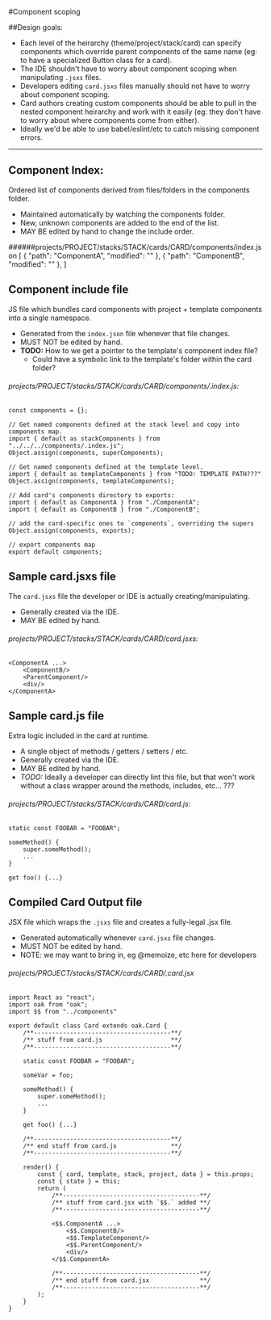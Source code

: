 #Component scoping

##Design goals:

- Each level of the heirarchy (theme/project/stack/card) can specify components which override parent components of the same name (eg: to have a specialized Button class for a card).
- The IDE shouldn't have to worry about component scoping when manipulating `.jsxs` files.
- Developers editing `card.jsxs` files manually should not have to worry about component scoping.
- Card authors creating custom components should be able to pull in the nested component heirarchy and work with it easily (eg: they don't have to worry about where components come from either).
- Ideally we'd be able to use babel/eslint/etc to catch missing component errors.

---

## Component Index:
Ordered list of components derived from files/folders in the components folder.  

- Maintained automatically by watching the components folder.  
- New, unknown components are added to the end of the list.  
- MAY BE edited by hand to change the include order.
		
######projects/PROJECT/stacks/STACK/cards/CARD/components/index.json
	[
		{ "path": "ComponentA", "modified": "<date>" },
		{ "path": "ComponentB", "modified": "<date>" },
	]


## Component include file

JS file which bundles card components with project + template components into a single namespace.

- Generated from the `index.json` file whenever that file changes.
- MUST NOT be edited by hand.
- **TODO:** How to we get a pointer to the template's component index file?
	- Could have a symbolic link to the template's folder within the card folder?

###### projects/PROJECT/stacks/STACK/cards/CARD/components/.index.js:

	const components = {};
	
	// Get named components defined at the stack level and copy into components map.
	import { default as stackComponents } from "../../../components/.index.js";
	Object.assign(components, superComponents);
	
	// Get named components defined at the template level.
	import { default as templateComponents } from "TODO: TEMPLATE PATH???"
	Object.assign(components, templateComponents);

	// Add card's components directory to exports:
	import { default as ComponentA } from "./ComponentA";
	import { default as ComponentB } from "./ComponentB";

	// add the card-specific ones to `components`, overriding the supers
	Object.assign(components, exports);
	
	// export components map
	export default components;

## Sample card.jsxs file
The `card.jsxs` file the developer or IDE is actually creating/manipulating.

- Generally created via the IDE.
- MAY BE edited by hand.

###### projects/PROJECT/stacks/STACK/cards/CARD/card.jsxs:

	<ComponentA ...>
		<ComponentB/>
		<ParentComponent/>
		<div/>
	</ComponentA>


## Sample card.js file
Extra logic included in the card at runtime.

- A single object of methods / getters / setters / etc.
- Generally created via the IDE.
- MAY BE edited by hand.
- *TODO:* Ideally a developer can directly lint this file, but that won't work without a class wrapper around the methods, includes, etc... ???

###### projects/PROJECT/stacks/STACK/cards/CARD/card.js:

	static const FOOBAR = "FOOBAR";

	someMethod() {
		super.someMethod();
		...
	}
		
	get foo() {...}
		
	



## Compiled Card Output file
JSX file which wraps the `.jsxs` file and creates a fully-legal .jsx file.

- Generated automatically whenever `card.jsxs` file changes.
- MUST NOT be edited by hand.
- NOTE: we may want to bring in, eg @memoize, etc here for developers

###### projects/PROJECT/stacks/STACK/cards/CARD/.card.jsx

	import React as "react";
	import oak from "oak";
	import $$ from "../components"
	
	export default class Card extends oak.Card {
		/**--------------------------------------**/
		/** stuff from card.js                   **/
		/**--------------------------------------**/
		
		static const FOOBAR = "FOOBAR";

		someVar = foo;
		
		someMethod() {
			super.someMethod();
			...
		}
		
		get foo() {...}
		
		/**--------------------------------------**/
		/** end stuff from card.js               **/
		/**--------------------------------------**/
		
		render() {
			const { card, template, stack, project, data } = this.props;
			const { state } = this;
			return (
				/**--------------------------------------**/
				/** stuff from card.jsx with `$$.` added **/
				/**--------------------------------------**/
				
				<$$.ComponentA ...>
					<$$.ComponentB/>
					<$$.TemplateComponent/>
					<$$.ParentComponent/>
					<div/>
				</$$.ComponentA>
				
				/**--------------------------------------**/
				/** end stuff from card.jsx              **/
				/**--------------------------------------**/
			);
		}
	}
	

	
